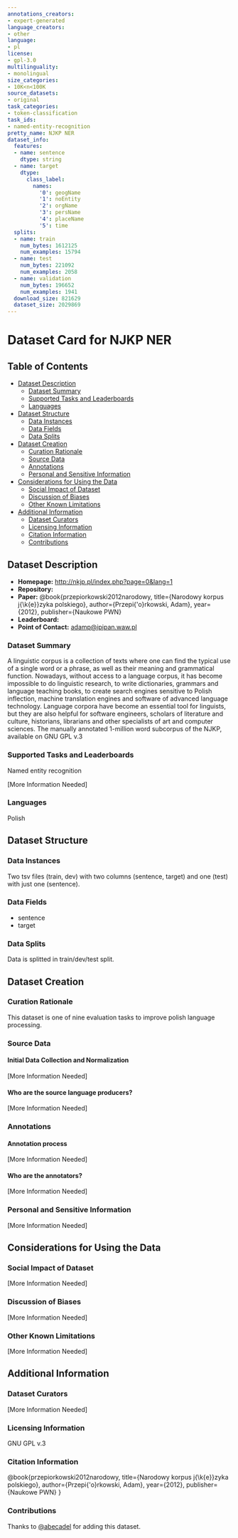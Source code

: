 ```yaml
---
annotations_creators:
- expert-generated
language_creators:
- other
language:
- pl
license:
- gpl-3.0
multilinguality:
- monolingual
size_categories:
- 10K<n<100K
source_datasets:
- original
task_categories:
- token-classification
task_ids:
- named-entity-recognition
pretty_name: NJKP NER
dataset_info:
  features:
  - name: sentence
    dtype: string
  - name: target
    dtype:
      class_label:
        names:
          '0': geogName
          '1': noEntity
          '2': orgName
          '3': persName
          '4': placeName
          '5': time
  splits:
  - name: train
    num_bytes: 1612125
    num_examples: 15794
  - name: test
    num_bytes: 221092
    num_examples: 2058
  - name: validation
    num_bytes: 196652
    num_examples: 1941
  download_size: 821629
  dataset_size: 2029869
---
```


# Dataset Card for NJKP NER

## Table of Contents
- [Dataset Description](#dataset-description)
  - [Dataset Summary](#dataset-summary)
  - [Supported Tasks and Leaderboards](#supported-tasks-and-leaderboards)
  - [Languages](#languages)
- [Dataset Structure](#dataset-structure)
  - [Data Instances](#data-instances)
  - [Data Fields](#data-fields)
  - [Data Splits](#data-splits)
- [Dataset Creation](#dataset-creation)
  - [Curation Rationale](#curation-rationale)
  - [Source Data](#source-data)
  - [Annotations](#annotations)
  - [Personal and Sensitive Information](#personal-and-sensitive-information)
- [Considerations for Using the Data](#considerations-for-using-the-data)
  - [Social Impact of Dataset](#social-impact-of-dataset)
  - [Discussion of Biases](#discussion-of-biases)
  - [Other Known Limitations](#other-known-limitations)
- [Additional Information](#additional-information)
  - [Dataset Curators](#dataset-curators)
  - [Licensing Information](#licensing-information)
  - [Citation Information](#citation-information)
  - [Contributions](#contributions)

## Dataset Description

- **Homepage:**
http://nkjp.pl/index.php?page=0&lang=1
- **Repository:**
- **Paper:**
@book{przepiorkowski2012narodowy,
title={Narodowy korpus j{\k{e}}zyka polskiego},
author={Przepi{\'o}rkowski, Adam},
year={2012},
publisher={Naukowe PWN}
- **Leaderboard:**
- **Point of Contact:**
adamp@ipipan.waw.pl

### Dataset Summary

A linguistic corpus is a collection of texts where one can find the typical use of a single word or a phrase, as well as their meaning and grammatical function. Nowadays, without access to a language corpus, it has become impossible to do linguistic research, to write dictionaries, grammars and language teaching books, to create search engines sensitive to Polish inflection, machine translation engines and software of advanced language technology. Language corpora have become an essential tool for linguists, but they are also helpful for software engineers, scholars of literature and culture, historians, librarians and other specialists of art and computer sciences.
The manually annotated 1-million word subcorpus of the NJKP, available on GNU GPL v.3

### Supported Tasks and Leaderboards

Named entity recognition

[More Information Needed]

### Languages

Polish

## Dataset Structure

### Data Instances

Two tsv files (train, dev) with two columns (sentence, target) and one (test) with just one (sentence).

### Data Fields

- sentence
- target

### Data Splits

Data is splitted in train/dev/test split.

## Dataset Creation

### Curation Rationale

This dataset is one of nine evaluation tasks to improve polish language processing.

### Source Data

#### Initial Data Collection and Normalization

[More Information Needed]

#### Who are the source language producers?

[More Information Needed]

### Annotations

#### Annotation process

[More Information Needed]

#### Who are the annotators?

[More Information Needed]

### Personal and Sensitive Information

[More Information Needed]

## Considerations for Using the Data

### Social Impact of Dataset

[More Information Needed]

### Discussion of Biases

[More Information Needed]

### Other Known Limitations

[More Information Needed]

## Additional Information

### Dataset Curators

[More Information Needed]

### Licensing Information

GNU GPL v.3

### Citation Information

@book{przepiorkowski2012narodowy,
title={Narodowy korpus j{\k{e}}zyka polskiego},
author={Przepi{\'o}rkowski, Adam},
year={2012},
publisher={Naukowe PWN}
}

### Contributions

Thanks to [@abecadel](https://github.com/abecadel) for adding this dataset.
